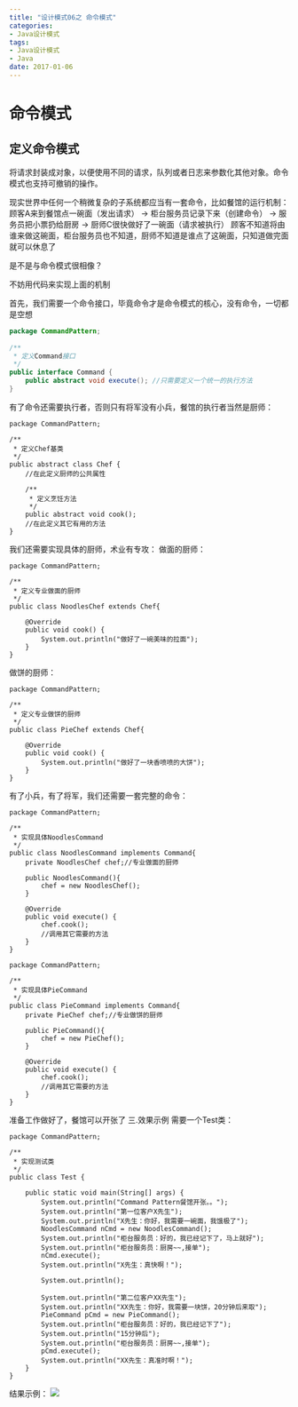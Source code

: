```yaml
---
title: "设计模式06之 命令模式"
categories: 
- Java设计模式
tags: 
- Java设计模式
- Java
date: 2017-01-06
---
```


# 命令模式

## 定义命令模式
将请求封装成对象，以便使用不同的请求，队列或者日志来参数化其他对象。命令模式也支持可撤销的操作。


现实世界中任何一个稍微复杂的子系统都应当有一套命令，比如餐馆的运行机制：
顾客A来到餐馆点一碗面（发出请求） -> 柜台服务员记录下来（创建命令） -> 服务员把小票扔给厨房 -> 厨师C很快做好了一碗面（请求被执行）
顾客不知道将由谁来做这碗面，柜台服务员也不知道，厨师不知道是谁点了这碗面，只知道做完面就可以休息了

是不是与命令模式很相像？

不妨用代码来实现上面的机制

首先，我们需要一个命令接口，毕竟命令才是命令模式的核心，没有命令，一切都是空想

```java
package CommandPattern;
 
/**
 * 定义Command接口
 */
public interface Command {
    public abstract void execute(); //只需要定义一个统一的执行方法
}
```
有了命令还需要执行者，否则只有将军没有小兵，餐馆的执行者当然是厨师：

```
package CommandPattern;
 
/**
 * 定义Chef基类
 */
public abstract class Chef {
    //在此定义厨师的公共属性
     
    /**
     * 定义烹饪方法
     */
    public abstract void cook();
    //在此定义其它有用的方法
}
```
我们还需要实现具体的厨师，术业有专攻：
做面的厨师：

```
package CommandPattern;
 
/**
 * 定义专业做面的厨师
 */
public class NoodlesChef extends Chef{
 
    @Override
    public void cook() {
        System.out.println("做好了一碗美味的拉面");
    }
}
```
做饼的厨师：

```
package CommandPattern;
 
/**
 * 定义专业做饼的厨师
 */
public class PieChef extends Chef{
 
    @Override
    public void cook() {
        System.out.println("做好了一块香喷喷的大饼");
    }
}
```

有了小兵，有了将军，我们还需要一套完整的命令：

```
package CommandPattern;
 
/**
 * 实现具体NoodlesCommand
 */
public class NoodlesCommand implements Command{
    private NoodlesChef chef;//专业做面的厨师
     
    public NoodlesCommand(){
        chef = new NoodlesChef();
    }
 
    @Override
    public void execute() {
        chef.cook();
        //调用其它需要的方法
    }
}
```

```
package CommandPattern;
 
/**
 * 实现具体PieCommand
 */
public class PieCommand implements Command{
    private PieChef chef;//专业做饼的厨师
     
    public PieCommand(){
        chef = new PieChef();
    }
 
    @Override
    public void execute() {
        chef.cook();
        //调用其它需要的方法
    }
}
```
准备工作做好了，餐馆可以开张了
三.效果示例
需要一个Test类：

```
package CommandPattern;
 
/**
 * 实现测试类
 */
public class Test {
     
    public static void main(String[] args) {
        System.out.println("Command Pattern餐馆开张。。");
        System.out.println("第一位客户X先生");
        System.out.println("X先生：你好，我需要一碗面，我饿极了");
        NoodlesCommand nCmd = new NoodlesCommand();
        System.out.println("柜台服务员：好的，我已经记下了，马上就好");
        System.out.println("柜台服务员：厨房~~,接单");
        nCmd.execute();
        System.out.println("X先生：真快啊！");
         
        System.out.println();
         
        System.out.println("第二位客户XX先生");
        System.out.println("XX先生：你好，我需要一块饼，20分钟后来取");
        PieCommand pCmd = new PieCommand();
        System.out.println("柜台服务员：好的，我已经记下了");
        System.out.println("15分钟后");
        System.out.println("柜台服务员：厨房~~,接单");
        pCmd.execute();
        System.out.println("XX先生：真准时啊！");
    }
}
```
结果示例：
![](http://oov0wb0gl.bkt.clouddn.com/2017-06-06-14965868809639.jpg)



